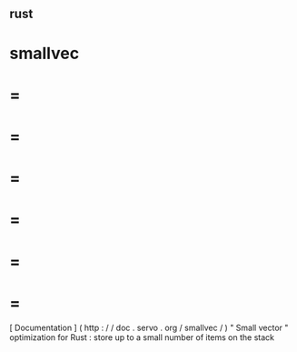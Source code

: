 rust
-
smallvec
=
=
=
=
=
=
=
=
=
=
=
=
=
[
Documentation
]
(
http
:
/
/
doc
.
servo
.
org
/
smallvec
/
)
"
Small
vector
"
optimization
for
Rust
:
store
up
to
a
small
number
of
items
on
the
stack
